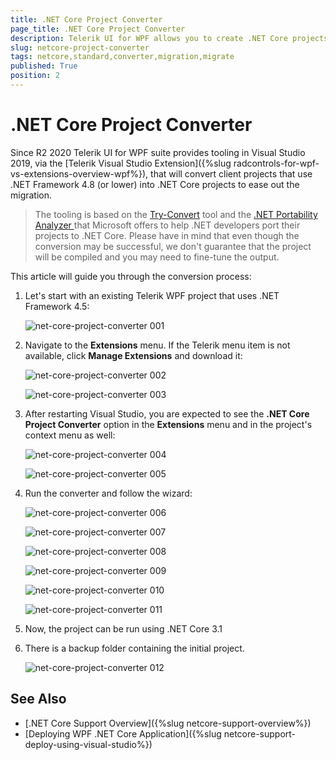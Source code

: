 ```yaml
---
title: .NET Core Project Converter
page_title: .NET Core Project Converter
description: Telerik UI for WPF allows you to create .NET Core projects. 
slug: netcore-project-converter
tags: netcore,standard,converter,migration,migrate
published: True
position: 2
---
```


# .NET Core Project Converter

Since R2 2020 Telerik UI for WPF suite provides tooling in Visual Studio 2019, via the [Telerik Visual Studio Extension]({%slug radcontrols-for-wpf-vs-extensions-overview-wpf%}), that will convert client projects that use .NET Framework 4.8 (or lower) into .NET Core projects to ease out the migration.

> The tooling is based on the [Try-Convert](https://github.com/dotnet/try-convert) tool and the [.NET Portability Analyzer ](https://github.com/microsoft/dotnet-apiport) that Microsoft offers to help .NET developers port their projects to .NET Core. Please have in mind that even though the conversion may be successful, we don't guarantee that the project will be compiled and you may need to fine-tune the output.

This article will guide you through the conversion process:

1. Let's start with an existing Telerik WPF project that uses .NET Framework 4.5:

	![net-core-project-converter 001](images/netcore-project-converter-0.png)  

2. Navigate to the __Extensions__ menu. If the Telerik menu item is not available, click __Manage Extensions__ and download it:

	![net-core-project-converter 002](images/netcore-project-converter-1.png)  

	![net-core-project-converter 003](images/netcore-project-converter-2.png)  

3. After restarting Visual Studio, you are expected to see the __.NET Core Project Converter__ option in the __Extensions__ menu and in the project's context menu as well:

	![net-core-project-converter 004](images/netcore-project-converter-3.png)  

	![net-core-project-converter 005](images/netcore-project-converter-4.png) 

4. Run the converter and follow the wizard:

	![net-core-project-converter 006](images/netcore-project-converter-5.png)
																	   
	![net-core-project-converter 007](images/netcore-project-converter-6.png)
																	 
	![net-core-project-converter 008](images/netcore-project-converter-7.png)
																	  
	![net-core-project-converter 009](images/netcore-project-converter-8.png)
																	  
	![net-core-project-converter 010](images/netcore-project-converter-9.png)
																	   
	![net-core-project-converter 011](images/netcore-project-converter-10.png)

5. Now, the project can be run using .NET Core 3.1

6. There is a backup folder containing the initial project.

	![net-core-project-converter 012](images/netcore-project-converter-11.png)

## See Also

* [.NET Core Support Overview]({%slug netcore-support-overview%})
* [Deploying WPF .NET Core Application]({%slug netcore-support-deploy-using-visual-studio%})
